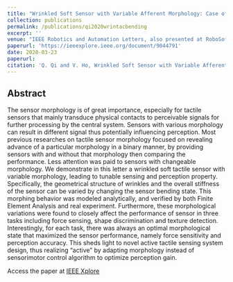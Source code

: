 ```yaml
---
title: "Wrinkled Soft Sensor with Variable Afferent Morphology: Case of Bending Actuation"
collection: publications
permalink: /publications/qi2020wrintacbending
excerpt: ''
venue: "IEEE Robotics and Automation Letters, also presented at RoboSoft"
paperurl: 'https://ieeexplore.ieee.org/document/9044791'
date: 2020-03-23
paperurl: 
citation: 'Q. Qi and V. Ho, Wrinkled Soft Sensor with Variable Afferent Morphology: Case of Bending Actuation. IEEE Robot. Autom. Lett.,vol. 5, no. 3, pp. 4102-4109, Jul. 2020.'
---
```


## Abstract
The sensor morphology is of great importance, especially for tactile sensors that mainly transduce physical contacts to perceivable signals for further processing by the central system. Sensors with various morphology can result in different signal thus potentially influencing perception. Most previous researches on tactile sensor morphology focused on revealing advance of a particular morphology in a binary manner, by providing sensors with and without that morphology then comparing the performance. Less attention was paid to sensors with changeable morphology. We demonstrate in this letter a wrinkled soft tactile sensor with variable morphology, leading to tunable sensing and perception property. Specifically, the geometrical structure of wrinkles and the overall stiffness of the sensor can be varied by changing the sensor bending state. This morphing behavior was modeled analytically, and verified by both Finite Element Analysis and real experiment. Furthermore, these morphological variations were found to closely affect the performance of sensor in three tasks including force sensing, shape discrimination and texture detection. Interestingly, for each task, there was always an optimal morphological state that maximized the sensor performance, namely force sensitivity and perception accuracy. This sheds light to novel active tactile sensing system design, thus realizing “active” by adapting morphology instead of sensorimotor control algorithm to optimize perception gain.

Access the paper at [IEEE Xplore](https://ieeexplore.ieee.org/document/9044791)
